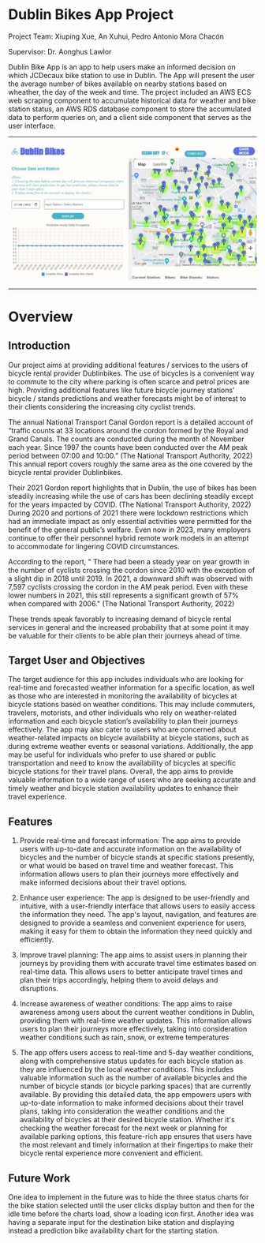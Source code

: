 # Dublin Bikes App Project 

Project Team: Xiuping Xue, An Xuhui, Pedro Antonio Mora Chacón

Supervisor: Dr. Aonghus Lawlor

Dublin Bike App is an app to help users make an informed decision on which JCDecaux bike station to use in Dublin. The App will present the user the average number of bikes available on nearby stations based on wheather, the day of the week and time. The project included an AWS ECS web scraping component to accumulate historical data for weather and bike station status, an AWS RDS database component to store the accumulated data to perform queries on, and a client side component that serves as the user interface.
  
-----

![DublinBikes App image](https://github.com/pedro-morachacon/Dublin-Bikes/blob/master/DublinBikes.jpg?raw=true)

  
-----
# Overview 

## Introduction 

Our project aims at providing additional features / services to the users of bicycle rental provider Dublinbikes. The use of bicycles is a convenient way to commute to the city where parking is often scarce and petrol prices are high. Providing additional features like future bicycle journey stations’ bicycle / stands predictions and weather forecasts might be of interest to their clients considering the increasing city cyclist trends. 

The annual National Transport Canal Gordon report is a detailed account of “traffic counts at 33 locations around the cordon formed by the Royal and Grand Canals. The counts are conducted during the month of November each year. Since 1997 the counts have been conducted over the AM peak period between 07:00 and 10:00.” (The National Transport Authority, 2022) This annual report covers roughly the same area as the one covered by the bicycle rental provider Dublinbikes.  

Their 2021 Gordon report highlights that in Dublin, the use of bikes has been steadily increasing while the use of cars has been declining steadily except for the years impacted by COVID. (The National Transport Authority, 2022) During 2020 and portions of 2021 there were lockdown restrictions which had an immediate impact as only essential activities were permitted for the benefit of the general public’s welfare. Even now in 2023, many employers continue to offer their personnel hybrid remote work models in an attempt to accommodate for lingering COVID circumstances.

According to the report, " There had been a steady year on year growth in the number of cyclists crossing the cordon since 2010 with the exception of a slight dip in 2018 until 2019. In 2021, a downward shift was observed with 7,597 cyclists crossing the cordon in the AM peak period. Even with these lower numbers in 2021, this still represents a significant growth of 57% when compared with 2006." (The National Transport Authority, 2022)

These trends speak favorably to increasing demand of bicycle rental services in general and the increased probability that at some point it may be valuable for their clients to be able plan their journeys ahead of time. 

## Target User and Objectives

The target audience for this app includes individuals who are looking for real-time and forecasted weather information for a specific location, as well as those who are interested in monitoring the availability of bicycles at bicycle stations based on weather conditions. This may include commuters, travelers, motorists, and other individuals who rely on weather-related information and each bicycle station’s availability to plan their journeys effectively. The app may also cater to users who are concerned about weather-related impacts on bicycle availability at bicycle stations, such as during extreme weather events or seasonal variations. Additionally, the app may be useful for individuals who prefer to use shared or public transportation and need to know the availability of bicycles at specific bicycle stations for their travel plans. Overall, the app aims to provide valuable information to a wide range of users who are seeking accurate and timely weather and bicycle station availability updates to enhance their travel experience.

## Features

1. Provide real-time and forecast information: The app aims to provide users with up-to-date and accurate information on the availability of bicycles and the number of bicycle stands at specific stations presently, or what would be based on travel time and weather forecast. This information allows users to plan their journeys more effectively and make informed decisions about their travel options.

2. Enhance user experience: The app is designed to be user-friendly and intuitive, with a user-friendly interface that allows users to easily access the information they need. The app's layout, navigation, and features are designed to provide a seamless and convenient experience for users, making it easy for them to obtain the information they need quickly and efficiently.

3. Improve travel planning: The app aims to assist users in planning their journeys by providing them with accurate travel time estimates based on real-time data. This allows users to better anticipate travel times and plan their trips accordingly, helping them to avoid delays and disruptions.

4. Increase awareness of weather conditions: The app aims to raise awareness among users about the current weather conditions in Dublin, providing them with real-time weather updates. This information allows users to plan their journeys more effectively, taking into consideration weather conditions such as rain, snow, or extreme temperatures

5. The app offers users access to real-time and 5-day weather conditions, along with comprehensive status updates for each bicycle station as they are influenced by the local weather conditions. This includes valuable information such as the number of available bicycles and the number of bicycle stands (or bicycle parking spaces) that are currently available. By providing this detailed data, the app empowers users with up-to-date information to make informed decisions about their travel plans, taking into consideration the weather conditions and the availability of bicycles at their desired bicycle station. Whether it's checking the weather forecast for the next week or planning for available parking options, this feature-rich app ensures that users have the most relevant and timely information at their fingertips to make their bicycle rental experience more convenient and efficient.


## Future Work 
One idea to implement in the future was to hide the three status charts for the bike station selected until the user clicks display button and then for the idle time before the charts load, show a loading icon first. Another idea was having a separate input for the destination bike station and displaying instead a prediction bike availability chart for the starting station.

